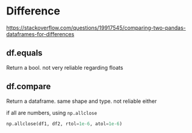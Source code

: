 # Difference
https://stackoverflow.com/questions/19917545/comparing-two-pandas-dataframes-for-differences

## df.equals
Return a bool. not very reliable regarding floats

## df.compare
Return a dataframe. same shape and type. not reliable either

if all are numbers, using `np.allclose`
```py
np.allclose(df1, df2, rtol=1e-6, atol=1e-6)
```
